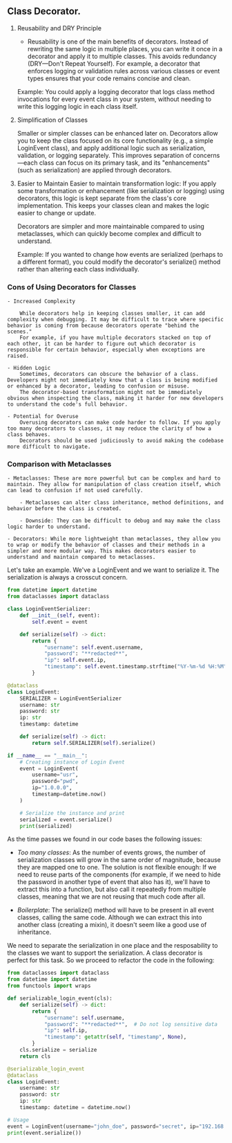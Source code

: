 ## Class Decorator.
1. Reusability and DRY Principle

    - Reusability is one of the main benefits of decorators. Instead of rewriting the same logic in multiple places, you can write it once in a decorator and apply it to multiple classes. This avoids redundancy (DRY—Don't Repeat Yourself). For example, a decorator that enforces logging or validation rules across various classes or event types ensures that your code remains concise and clean.

    Example: You could apply a logging decorator that logs class method invocations for every event class in your system, without needing to write this logging logic in each class itself.

2. Simplification of Classes

    Smaller or simpler classes can be enhanced later on. Decorators allow you to keep the class focused on its core functionality (e.g., a simple LoginEvent class), and apply additional logic such as serialization, validation, or logging separately.
    This improves separation of concerns—each class can focus on its primary task, and its "enhancements" (such as serialization) are applied through decorators.

3. Easier to Maintain
    Easier to maintain transformation logic: If you apply some transformation or enhancement (like serialization or logging) using decorators, this logic is kept separate from the class's core implementation. This keeps your classes clean and makes the logic easier to change or update.

    Decorators are simpler and more maintainable compared to using metaclasses, which can quickly become complex and difficult to understand.

    Example: If you wanted to change how events are serialized (perhaps to a different format), you could modify the decorator's serialize() method rather than altering each class individually.

### Cons of Using Decorators for Classes

    - Increased Complexity

        While decorators help in keeping classes smaller, it can add complexity when debugging. It may be difficult to trace where specific behavior is coming from because decorators operate "behind the scenes."
        For example, if you have multiple decorators stacked on top of each other, it can be harder to figure out which decorator is responsible for certain behavior, especially when exceptions are raised.

    - Hidden Logic
        Sometimes, decorators can obscure the behavior of a class. Developers might not immediately know that a class is being modified or enhanced by a decorator, leading to confusion or misuse.
        The decorator-based transformation might not be immediately obvious when inspecting the class, making it harder for new developers to understand the code's full behavior.

    - Potential for Overuse
        Overusing decorators can make code harder to follow. If you apply too many decorators to classes, it may reduce the clarity of how a class behaves.
        Decorators should be used judiciously to avoid making the codebase more difficult to navigate.

### Comparison with Metaclasses

    - Metaclasses: These are more powerful but can be complex and hard to maintain. They allow for manipulation of class creation itself, which can lead to confusion if not used carefully.

        - Metaclasses can alter class inheritance, method definitions, and behavior before the class is created.

        - Downside: They can be difficult to debug and may make the class logic harder to understand.

    - Decorators: While more lightweight than metaclasses, they allow you to wrap or modify the behavior of classes and their methods in a simpler and more modular way. This makes decorators easier to understand and maintain compared to metaclasses.


Let's take an example. We've a LoginEvent and we want to serialize it. The serialization is always a crosscut concern.

```python
from datetime import datetime
from dataclasses import dataclass

class LoginEventSerializer:
    def __init__(self, event):
        self.event = event

    def serialize(self) -> dict:
        return {
            "username": self.event.username,
            "password": "**redacted**",
            "ip": self.event.ip,
            "timestamp": self.event.timestamp.strftime("%Y-%m-%d %H:%M"),
        }

@dataclass
class LoginEvent:
    SERIALIZER = LoginEventSerializer
    username: str
    password: str
    ip: str
    timestamp: datetime

    def serialize(self) -> dict:
        return self.SERIALIZER(self).serialize()

if __name__ == "__main__":
    # Creating instance of Login Event
    event = LoginEvent(
        username="usr",
        password="pwd",
        ip="1.0.0.0",
        timestamp=datetime.now()
    )

    # Serialize the instance and print
    serialized = event.serialize()
    print(serialized)
```

As the time passes we found in our code bases the following issues:

- *Too many classes*: As the number of events grows, the number of serialization classes will grow in the same order of magnitude, because they are mapped one to one. The solution is not flexible enough: If we need to reuse parts of the components (for example, if we need to hide the password in another type of event that also has it), we'll have to extract this into a function, but also call it repeatedly from multiple classes, meaning that we are not reusing that much code after all.

- *Boilerplate*: The serialize() method will have to be present in all event classes, calling the same code. Although we can extract this into another class (creating a mixin), it doesn't seem like a good use of inheritance.

We need to separate the serialization in one place and  the resposability to  the classes we want to support the serialization.
A class decorator is perfect for this task. So we proceed to refactor the code in the following:


```python
from dataclasses import dataclass
from datetime import datetime
from functools import wraps

def serializable_login_event(cls):
    def serialize(self) -> dict:
        return {
            "username": self.username,
            "password": "**redacted**",  # Do not log sensitive data
            "ip": self.ip,
            "timestamp": getattr(self, "timestamp", None),
        }
    cls.serialize = serialize
    return cls

@serializable_login_event
@dataclass
class LoginEvent:
    username: str
    password: str
    ip: str
    timestamp: datetime = datetime.now()

# Usage
event = LoginEvent(username="john_doe", password="secret", ip="192.168.0.1")
print(event.serialize())
```